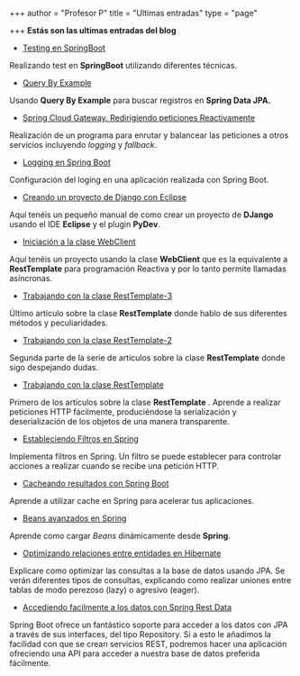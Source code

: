 +++
author = "Profesor P"
title = "Ultimas entradas"
type = "page"

+++
**Estás son las ultimas entradas del blog**

* [Testing en SpringBoot](/spring/testeando-tu-aplicacion-web/)

Realizando test en **SpringBoot** utilizando diferentes técnicas.

* [Query By Example](/spring/data/qbe/)

Usando **Query By Example** para buscar registros en **Spring Data JPA.**

* [Spring Cloud Gateway. Redirigiendo peticiones Reactivamente](/spring/gateway/)

Realización de un programa para enrutar y balancear las peticiones a otros servicios incluyendo *logging* y *fallback*.

- [Logging en Spring Boot](/springboot/logging-en-spring-boot/)

Configuración del loging en una aplicación realizada con Spring Boot.

- [Creando un proyecto de Django con Eclipse](/7-django/djangoeneclipse/)

Aquí tenéis un pequeño manual de como crear un proyecto de **DJango** usando el IDE **Eclipse** y el plugin **PyDev**.

- [Iniciación a la clase WebClient](/webclient/)

Aquí tenéis un proyecto usando la clase **WebClient** que es la equivalente a **RestTemplate** para programación Reactiva y por lo tanto permite llamadas asíncronas.

* [Trabajando con la clase RestTemplate-3](/clase-resttemplate-3/)

Último artículo sobre la clase **RestTemplate** donde hablo de sus diferentes métodos y peculiaridades.

- [Trabajando con la clase RestTemplate-2](/clase-resttemplate-2/)

Segunda parte de la serie de artículos sobre la clase **RestTemplate** donde sigo despejando dudas.

- [Trabajando con la clase RestTemplate](/2019/08/03/trabajando-con-la-clase-resttemplate/)

Primero de los artículos sobre la clase **RestTemplate** . Aprende a realizar peticiones HTTP fácilmente, produciéndose la serialización y deserialización de los objetos de una manera transparente. 

- [Estableciendo Filtros en Spring](/2019/06/13/estableciendo-filtros-en-spring/)

Implementa filtros en Spring. Un filtro se puede establecer para controlar acciones  a realizar cuando se recibe una petición HTTP. 

- [Cacheando resultados con Spring Boot](/2019/05/12/cacheando-datos-en-spring-boot/)

Aprende a utilizar cache en Spring para acelerar tus aplicaciones.

- [Beans avanzados en Spring](/2019/04/18/beans-avanzados-en-spring/)

Aprende como cargar *Beans* dinámicamente desde  **Spring**.

- [Optimizando relaciones entre entidades en Hibernate](/2019/04/05/optimizando-consultas-con-hibernate/)

Explicare como optimizar  las consultas a la base de datos usando JPA. Se verán diferentes tipos de consultas, explicando como realizar uniones entre tablas de modo perezoso (lazy) o agresivo (eager).

- [Accediendo facilmente a los datos con Spring Rest Data](/2019/03/25/accediendo-facilmente-a-los-datos-con-spring-rest-data/)

Spring Boot ofrece un fantástico soporte para acceder a los datos con JPA a través de sus interfaces, del tipo Repository. Si a esto le añadimos la facilidad con que se crean servicios REST, podremos hacer una aplicación ofreciendo una API para acceder a nuestra base de datos preferida fácilmente.

